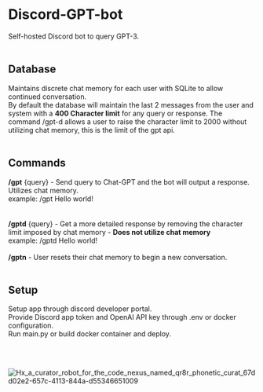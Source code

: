 # Discord-GPT-bot
Self-hosted Discord bot to query GPT-3. 
<br>
<br>

## Database
Maintains discrete chat memory for each user with SQLite to allow continued conversation. <br>
By default the database will maintain the last 2 messages from the user and system with a **400 Character limit** for any query or response.
The command /gpt-d allows a user to raise the character limit to 2000 without utilizing chat memory, this is the limit of the gpt api.
<br>
<br>

## Commands
**/gpt** {query} - Send query to Chat-GPT and the bot will output a response.  Utilizes chat memory.  <br>
example: /gpt Hello world! <br>
<br>
<br>
**/gptd** {query} - Get a more detailed response by removing the character limit imposed by chat memory - **Does not utilize chat memory** <br>
example: /gptd Hello world! <br>
<br>
**/gptn** - User resets their chat memory to begin a new conversation.
<br>
<br>

## Setup
Setup app through discord developer portal. <br>
Provide Discord app token and OpenAI API key through .env or docker configuration. <br>
Run main.py or build docker container and deploy.

<br>
<br>

![Hx_a_curator_robot_for_the_code_nexus_named_qr8r_phonetic_curat_67dd02e2-657c-4113-844a-d55346651009](https://github.com/Hayden-Johnston/Discord-GPT-bot/assets/103093070/3b1e1aec-d582-4757-9e72-edda21cba46e)
